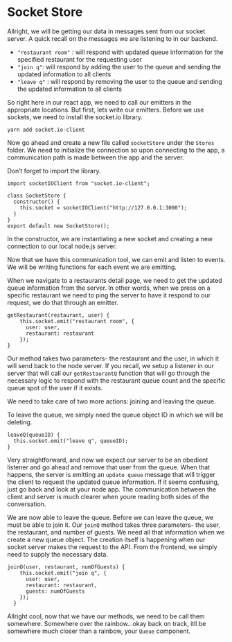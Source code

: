 # Socket Store

Allright, we will be getting our data in messages sent from our socket server. A quick recall on the messages we are listening to in our backend. 

- `"restaurant room"` : will respond with updated queue information for the specified restaurant for the requesting user
- `"join q"`: will respond by adding the user to the queue and sending the updated information to all clients
- `"leave q"` : will respond by removing the user to the queue and sending the updated information to all clients

So right here in our react app, we need to call our emitters in the appropriate locations. But first, lets write our emitters. Before we use sockets, we need to install the socket.io library.

```
yarn add socket.io-client
```

Now go ahead and create a new file called `socketStore` under the `Stores` folder. We need to initialize the connection so upon connecting to the app, a communication path is made between the app and the server.

Don’t forget to import the library. 

```
import socketIOClient from "socket.io-client";

class SocketStore {
  constructor() {
    this.socket = socketIOClient("http://127.0.0.1:3000");
  }
}
export default new SocketStore();
```

In the constructor, we are instantiating a new socket and creating a new connection to our local node.js server.

Now that we have this communication tool, we can emit and listen to events. We will be writing functions for each event we are emitting. 

When we navigate to a restaurants detail page, we need to get the updated queue information from the server. In other words, when we press on a specific restaurant we need to ping the server to have it respond to our request, we do that through an emitter.

```
getRestaurant(restaurant, user) {
    this.socket.emit("restaurant room", {
      user: user,
      restaurant: restaurant
    });
}
```

Our method takes two parameters- the restaurant and the user, in which it will send back to the node server. If you recall, we setup a listener in our server that will call our `getRestaurantQ` function that will go through the necessary logic to respond with the restaurant queue count and the specific queue spot of the user if it exists. 

We need to take care of two more actions: joining and leaving the queue.

To leave the queue, we simply need the queue object ID in which we will be deleting.

```
leaveQ(queueID) {
  this.socket.emit("leave q", queueID);
}
```

Very straightforward, and now we expect our server to be an obedient listener and go ahead and remove that user from the queue. When that happens, the server is emitting an `update queue` message that will trigger the client to request the updated queue information. If it seems confusing, just go back and look at your node app. The communication between the client and server is much clearer when youre reading both sides of the conversation.

We are now able to leave the queue. Before we can leave the queue, we must be able to join it. Our `joinQ` method takes three parameters- the user, the restaurant, and number of guests. We need all that information when we create a new queue object. The creation itself is happening when our socket server makes the request to the API. From the frontend, we simply need to supply the necessary data. 

```
joinQ(user, restaurant, numOfGuests) {
    this.socket.emit("join q", {
      user: user,
      restaurant: restaurant,
      guests: numOfGuests
    });
  }
```

Allright cool, now that we have our methods, we need to be call them somewhere. Somewhere over the rainbow...okay back on track, itll be somewhere much closer than a rainbow, your `Queue` component.
